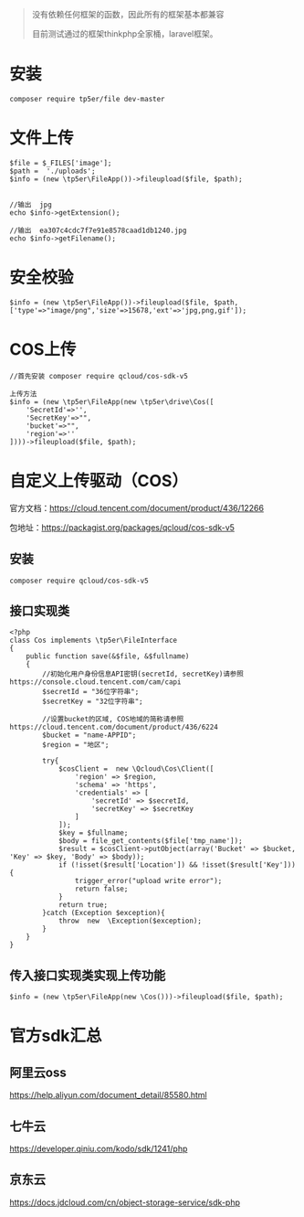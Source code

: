 > 没有依赖任何框架的函数，因此所有的框架基本都兼容
>
> 目前测试通过的框架thinkphp全家桶，laravel框架。


# 安装

~~~
composer require tp5er/file dev-master
~~~

# 文件上传

~~~
$file = $_FILES['image'];
$path =  './uploads';
$info = (new \tp5er\FileApp())->fileupload($file, $path);


//输出  jpg
echo $info->getExtension();

//输出  ea307c4cdc7f7e91e8578caad1db1240.jpg
echo $info->getFilename();

~~~

# 安全校验

~~~
$info = (new \tp5er\FileApp())->fileupload($file, $path,['type'=>"image/png",'size'=>15678,'ext'=>'jpg,png,gif']);
~~~



# COS上传

~~~
//首先安装 composer require qcloud/cos-sdk-v5

上传方法
$info = (new \tp5er\FileApp(new \tp5er\drive\Cos([
    'SecretId'=>'',
    'SecretKey'=>"",
    'bucket'=>"",
    'region'=>''
])))->fileupload($file, $path);
~~~





# 自定义上传驱动（COS）

官方文档：https://cloud.tencent.com/document/product/436/12266

包地址：https://packagist.org/packages/qcloud/cos-sdk-v5



## 安装

~~~
composer require qcloud/cos-sdk-v5
~~~

## 接口实现类

~~~
<?php
class Cos implements \tp5er\FileInterface
{
    public function save(&$file, &$fullname)
    {
		//初始化用户身份信息API密钥(secretId, secretKey)请参照  https://console.cloud.tencent.com/cam/capi
        $secretId = "36位字符串";
        $secretKey = "32位字符串";
        
        //设置bucket的区域, COS地域的简称请参照  https://cloud.tencent.com/document/product/436/6224
        $bucket = "name-APPID";
        $region = "地区";
        
        try{
            $cosClient =  new \Qcloud\Cos\Client([
                'region' => $region,
                'schema' => 'https',
                'credentials' => [
                    'secretId' => $secretId,
                    'secretKey' => $secretKey
                ]
            ]);
            $key = $fullname;
            $body = file_get_contents($file['tmp_name']);
            $result = $cosClient->putObject(array('Bucket' => $bucket, 'Key' => $key, 'Body' => $body));
            if (!isset($result['Location']) && !isset($result['Key'])){
                trigger_error("upload write error");
                return false;
            }
            return true;
        }catch (Exception $exception){
            throw  new  \Exception($exception);
        }
    }
}
~~~

## 传入接口实现类实现上传功能

~~~
$info = (new \tp5er\FileApp(new \Cos()))->fileupload($file, $path);
~~~



# 官方sdk汇总

## 阿里云oss

https://help.aliyun.com/document_detail/85580.html

## 七牛云

https://developer.qiniu.com/kodo/sdk/1241/php

## 京东云

https://docs.jdcloud.com/cn/object-storage-service/sdk-php

